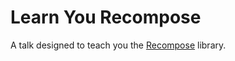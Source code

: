 # Learn You Recompose

A talk designed to teach you the [Recompose](https://github.com/acdlite/recompose) library.
